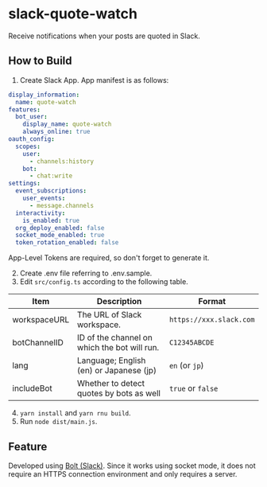 # slack-quote-watch
Receive notifications when your posts are quoted in Slack.

## How to Build
1. Create Slack App. App manifest is as follows:

```yaml
display_information:
  name: quote-watch
features:
  bot_user:
    display_name: quote-watch
    always_online: true
oauth_config:
  scopes:
    user:
      - channels:history
    bot:
      - chat:write
settings:
  event_subscriptions:
    user_events:
      - message.channels
  interactivity:
    is_enabled: true
  org_deploy_enabled: false
  socket_mode_enabled: true
  token_rotation_enabled: false
```

App-Level Tokens are required, so don't forget to generate it.

2. Create .env file referring to .env.sample.
3. Edit `src/config.ts` according to the following table.

| Item | Description | Format |
| ---- | ---- | ---- |
| workspaceURL | The URL of Slack workspace. | `https://xxx.slack.com` |
| botChannelID | ID of the channel on which the bot will run. | `C12345ABCDE`
| lang | Language; English (en) or Japanese (jp) | `en` (or `jp`) |
| includeBot | Whether to detect quotes by bots as well | `true` or `false` |


4. `yarn install` and `yarn rnu build`.
5. Run `node dist/main.js`.

## Feature

Developed using [Bolt (Slack)](https://github.com/slackapi/bolt-js).
Since it works using socket mode, it does not require an HTTPS connection environment and only requires a server.
